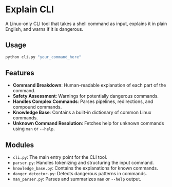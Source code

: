 # Explain CLI

A Linux-only CLI tool that takes a shell command as input, explains it in plain English, and warns if it is dangerous.

## Usage

```bash
python cli.py "your_command_here"
```

## Features

- **Command Breakdown**: Human-readable explanation of each part of the command.
- **Safety Assessment**: Warnings for potentially dangerous commands.
- **Handles Complex Commands**: Parses pipelines, redirections, and compound commands.
- **Knowledge Base**: Contains a built-in dictionary of common Linux commands.
- **Unknown Command Resolution**: Fetches help for unknown commands using `man` or `--help`.

## Modules

- `cli.py`: The main entry point for the CLI tool.
- `parser.py`: Handles tokenizing and structuring the input command.
- `knowledge_base.py`: Contains the explanations for known commands.
- `danger_detector.py`: Detects dangerous patterns in commands.
- `man_parser.py`: Parses and summarizes `man` or `--help` output.
